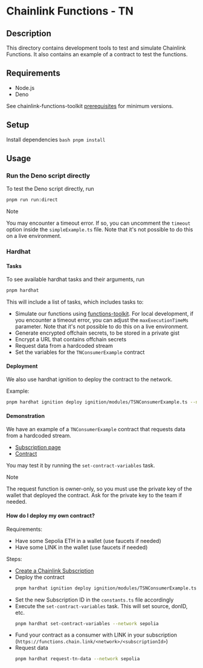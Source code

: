 # Chainlink Functions - TN

## Description

This directory contains development tools to test and simulate Chainlink Functions. It also contains an example of a contract to test the functions.

## Requirements

- Node.js
- Deno

See chainlink-functions-toolkit [prerequisites](https://github.com/smartcontractkit/functions-toolkit#prerequisites) for minimum versions.


## Setup

Install dependencies
    ```bash
    pnpm install
    ```


## Usage

### Run the Deno script directly

To test the Deno script directly, run

```bash
pnpm run run:direct
```

> [!NOTE]
> You may encounter a timeout error. If so, you can uncomment the `timeout` option inside the `simpleExample.ts` file. Note that it's not possible to do this on a live environment.

### Hardhat

#### Tasks

To see available hardhat tasks and their arguments, run
```bash
pnpm hardhat
```

This will include a list of tasks, which includes tasks to:

- Simulate our functions using [functions-toolkit](https://github.com/smartcontractkit/functions-toolkit#local-functions-simulator). For local development, if you encounter a timeout error, you can adjust the `maxExecutionTimeMs` parameter. Note that it's not possible to do this on a live environment.
- Generate encrypted offchain secrets, to be stored in a private gist
- Encrypt a URL that contains offchain secrets
- Request data from a hardcoded stream
- Set the variables for the `TNConsumerExample` contract


#### Deployment

We also use hardhat ignition to deploy the contract to the network.

Example:

```bash
pnpm hardhat ignition deploy ignition/modules/TSNConsumerExample.ts --network sepolia --verify
```

#### Demonstration

We have an example of a `TNConsumerExample` contract that requests data from a hardcoded stream.

- [Subscription page](https://functions.chain.link/sepolia/4056)
- [Contract](https://sepolia.etherscan.io/address/0xcfc6ec1b1D807BB16f0936257790fE6Aa52F2744#code)

You may test it by running the `set-contract-variables` task.

> [!NOTE]
> The request function is owner-only, so you must use the private key of the wallet that deployed the contract. Ask for the private key to the team if needed.

#### How do I deploy my own contract?

Requirements:

- Have some Sepolia ETH in a wallet (use faucets if needed)
- Have some LINK in the wallet (use faucets if needed)

Steps:

- [Create a Chainlink Subscription](https://functions.chain.link/)
- Deploy the contract
  ```bash
  pnpm hardhat ignition deploy ignition/modules/TSNConsumerExample.ts --network sepolia --verify
  ```
- Set the new Subscription ID in the `constants.ts` file accordingly
- Execute the `set-contract-variables` task. This will set source, donID, etc.
  ```bash
  pnpm hardhat set-contract-variables --network sepolia
  ```
- Fund your contract as a consumer with LINK in your subscription (`https://functions.chain.link/<network>/<subscriptionId>`)
- Request data
  ```bash
  pnpm hardhat request-tn-data --network sepolia
  ```
